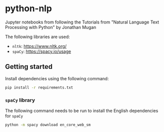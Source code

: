 # python-nlp
Jupyter notebooks from following the Tutorials from "Natural Language Text Processing with Python" by Jonathan Mugan

The following libraries are used:
* `nltk`: https://www.nltk.org/
* `spaCy`: https://spacy.io/usage

## Getting started

Install dependencies using the following command:

```bash
pip install -r requirements.txt
```

### `spaCy` library

The following command needs to be run to install the English dependencies for `spaCy`

```bash
python -m spacy download en_core_web_sm
```
